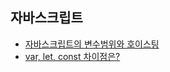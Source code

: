 ## 자바스크립트 
* [자바스크립트의 변수범위와 호이스팅](http://chanlee.github.io/2013/12/10/javascript-variable-scope-and-hoisting/)
* [var, let, const 차이점은?](https://gist.github.com/LeoHeo/7c2a2a6dbcf80becaaa1e61e90091e5d)
